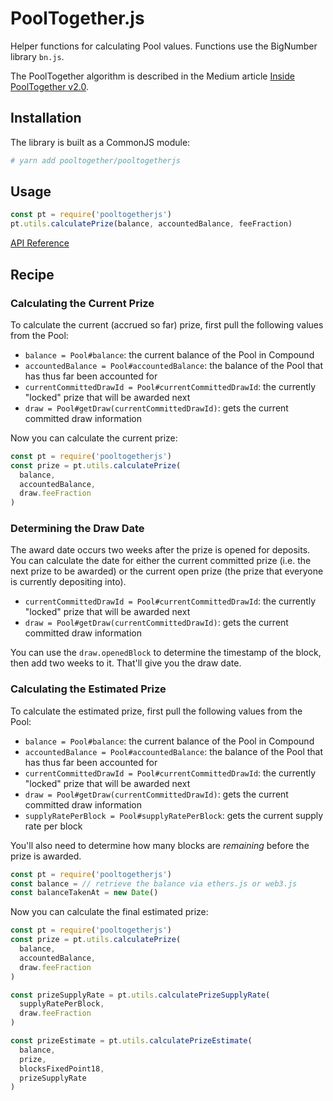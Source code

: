 # PoolTogether.js

Helper functions for calculating Pool values.  Functions use the BigNumber library `bn.js`.

The PoolTogether algorithm is described in the Medium article [Inside PoolTogether v2.0](https://medium.com/pooltogether/inside-pooltogether-v2-0-e7d0e1b90a08).

## Installation

The library is built as a CommonJS module:

```bash
# yarn add pooltogether/pooltogetherjs
```

## Usage

```javascript
const pt = require('pooltogetherjs')
pt.utils.calculatePrize(balance, accountedBalance, feeFraction)
```

[API Reference](https://pooltogether.github.io/pooltogetherjs/)

## Recipe

### Calculating the Current Prize

To calculate the current (accrued so far) prize, first pull the following values from the Pool:

- `balance = Pool#balance`: the current balance of the Pool in Compound
- `accountedBalance = Pool#accountedBalance`: the balance of the Pool that has thus far been accounted for
- `currentCommittedDrawId = Pool#currentCommittedDrawId`: the currently "locked" prize that will be awarded next
- `draw = Pool#getDraw(currentCommittedDrawId)`: gets the current committed draw information

Now you can calculate the current prize:

```javascript
const pt = require('pooltogetherjs')
const prize = pt.utils.calculatePrize(
  balance,
  accountedBalance,
  draw.feeFraction
)
```

### Determining the Draw Date

The award date occurs two weeks after the prize is opened for deposits.  You can calculate the date for either the current committed prize (i.e. the next prize to be awarded) or the current open prize (the prize that everyone is currently depositing into).

- `currentCommittedDrawId = Pool#currentCommittedDrawId`: the currently "locked" prize that will be awarded next
- `draw = Pool#getDraw(currentCommittedDrawId)`: gets the current committed draw information

You can use the `draw.openedBlock` to determine the timestamp of the block, then add two weeks to it.  That'll give you the draw date.

### Calculating the Estimated Prize

To calculate the estimated prize, first pull the following values from the Pool:

- `balance = Pool#balance`: the current balance of the Pool in Compound
- `accountedBalance = Pool#accountedBalance`: the balance of the Pool that has thus far been accounted for
- `currentCommittedDrawId = Pool#currentCommittedDrawId`: the currently "locked" prize that will be awarded next
- `draw = Pool#getDraw(currentCommittedDrawId)`: gets the current committed draw information
- `supplyRatePerBlock = Pool#supplyRatePerBlock`: gets the current supply rate per block

You'll also need to determine how many blocks are *remaining* before the prize is awarded.

```javascript
const pt = require('pooltogetherjs')
const balance = // retrieve the balance via ethers.js or web3.js
const balanceTakenAt = new Date()
```

Now you can calculate the final estimated prize:

```javascript
const pt = require('pooltogetherjs')
const prize = pt.utils.calculatePrize(
  balance,
  accountedBalance,
  draw.feeFraction
)

const prizeSupplyRate = pt.utils.calculatePrizeSupplyRate(
  supplyRatePerBlock,
  draw.feeFraction
)

const prizeEstimate = pt.utils.calculatePrizeEstimate(
  balance,
  prize,
  blocksFixedPoint18,
  prizeSupplyRate
)

```
